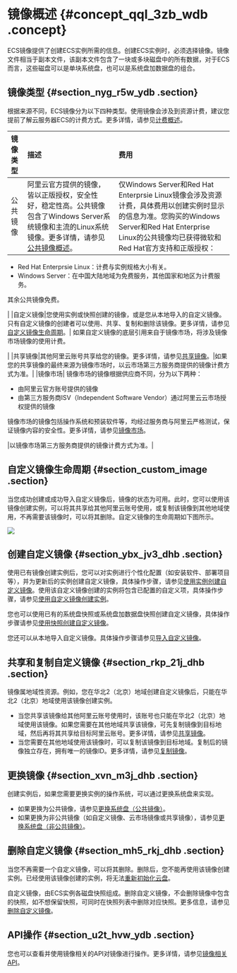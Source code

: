 # 镜像概述 {#concept_qql_3zb_wdb .concept}

ECS镜像提供了创建ECS实例所需的信息。创建ECS实例时，必须选择镜像。镜像文件相当于副本文件，该副本文件包含了一块或多块磁盘中的所有数据，对于ECS而言，这些磁盘可以是单块系统盘，也可以是系统盘加数据盘的组合。

## 镜像类型 {#section_nyg_r5w_ydb .section}

根据来源不同，ECS镜像分为以下四种类型。使用镜像会涉及到资源计费，建议您提前了解云服务器ECS的计费方式。更多详情，请参见[计费概述](../intl.zh-CN/产品定价/计费概述.md#)。 

|镜像类型|描述|费用|
|:---|:-|:-|
|公共镜像|阿里云官方提供的镜像，皆以正版授权，安全性好，稳定性高。公共镜像包含了Windows Server系统镜像和主流的Linux系统镜像。更多详情，请参见[公共镜像概述](intl.zh-CN/镜像/公共镜像/公共镜像概述.md#)。| 仅Windows Server和Red Hat Enterprsie Linux镜像会涉及资源计费，具体费用以创建实例时显示的信息为准。您购买的Windows Server和Red Hat Enterprise Linux的公共镜像均已获得微软和Red Hat官方支持和正版授权：

-   Red Hat Enterprsie Linux：计费与实例规格大小有关。
-   Windows Server：在中国大陆地域为免费服务，其他国家和地区为计费服务。

 其余公共镜像免费。

 |
|自定义镜像|您使用实例或快照创建的镜像，或是您从本地导入的自定义镜像。只有自定义镜像的创建者可以使用、共享、复制和删除该镜像。更多详情，请参见[自定义镜像生命周期](#section_custom_image)。| 如果自定义镜像的底层引用来自于镜像市场，将涉及镜像市场镜像的使用计费。

 |
|共享镜像|其他阿里云账号共享给您的镜像。更多详情，请参见[共享镜像](intl.zh-CN/镜像/自定义镜像/共享镜像.md#)。|如果您的共享镜像的最终来源为镜像市场时，以云市场第三方服务商提供的镜像计费方式为准。|
|镜像市场| 镜像市场的镜像根据供应商不同，分为以下两种：

-   由阿里云官方账号提供的镜像
-   由第三方服务商ISV（Independent Software Vendor）通过阿里云云市场授权提供的镜像

镜像市场的镜像包括操作系统和预装软件等，均经过服务商与阿里云严格测试，保证镜像内容的安全性。更多详情，请参见[镜像市场](intl.zh-CN/镜像/镜像市场.md#)。

 |以镜像市场第三方服务商提供的镜像计费方式为准。|

## 自定义镜像生命周期 {#section_custom_image .section}

当您成功创建或成功导入自定义镜像后，镜像的状态为可用。此时，您可以使用该镜像创建实例，可以将其共享给其他阿里云账号使用，或复制该镜像到其他地域使用，不再需要该镜像时，可以将其删除。自定义镜像的生命周期如下图所示。

![](http://static-aliyun-doc.oss-cn-hangzhou.aliyuncs.com/assets/img/9572/156215960834490_zh-CN.png)

## 创建自定义镜像 {#section_ybx_jv3_dhb .section}

使用已有镜像创建实例后，您可以对实例进行个性化配置（如安装软件、部署项目等），并为更新后的实例创建自定义镜像，具体操作步骤，请参见[使用实例创建自定义镜像](intl.zh-CN/镜像/自定义镜像/创建自定义镜像/使用实例创建自定义镜像.md#)。使用该自定义镜像创建的实例将包含已配置的自定义项，具体操作步骤，请参见[使用自定义镜像创建实例](../intl.zh-CN/实例/创建实例/使用自定义镜像创建实例.md#)。

您也可以使用已有的系统盘快照或系统盘加数据盘快照创建自定义镜像，具体操作步骤请参见[使用快照创建自定义镜像](intl.zh-CN/镜像/自定义镜像/创建自定义镜像/使用快照创建自定义镜像.md#)。

您还可以从本地导入自定义镜像。具体操作步骤请参见[导入自定义镜像](intl.zh-CN/镜像/自定义镜像/导入镜像/导入自定义镜像.md#)。

## 共享和复制自定义镜像 {#section_rkp_21j_dhb .section}

镜像属地域性资源。例如，您在华北2（北京）地域创建自定义镜像后，只能在华北2（北京）地域使用该镜像创建实例。

-   当您共享该镜像给其他阿里云账号使用时，该账号也只能在华北2（北京）地域使用该镜像。如果您需要在其他地域共享该镜像，可先复制镜像到目标地域，然后再将其共享给目标阿里云账号。更多详情，请参见[共享镜像](intl.zh-CN/镜像/自定义镜像/共享镜像.md#)。
-   当您需要在其他地域使用该镜像时，可以复制该镜像到目标地域。复制后的镜像独立存在，拥有唯一的镜像ID。更多详情，请参见[复制镜像](intl.zh-CN/镜像/自定义镜像/复制镜像.md#)。

## 更换镜像 {#section_xvn_m3j_dhb .section}

创建实例后，如果您需要更换实例的操作系统，可以通过更换系统盘来实现。

-   如果更换为公共镜像，请参见[更换系统盘（公共镜像）](../intl.zh-CN/块存储/云盘/更换系统盘/更换系统盘（公共镜像）.md#)。
-   如果更换为非公共镜像（如自定义镜像、云市场镜像或共享镜像），请参见[更换系统盘（非公共镜像）](../intl.zh-CN/块存储/云盘/更换系统盘/更换系统盘（非公共镜像）.md#)。

## 删除自定义镜像 {#section_mh5_rkj_dhb .section}

当您不再需要一个自定义镜像，可以将其删除。删除后，您不能再使用该镜像创建实例。已经使用该镜像创建的实例，将无法[重新初始化云盘](https://help.aliyun.com/document_detail/25449.html#concept-stg-xd3-ydb)。

自定义镜像，由ECS实例各磁盘快照组成。删除自定义镜像，不会删除镜像中包含的快照，如不想保留快照，可同时在快照列表中删除对应快照。更多信息，请参见[删除自定义镜像](intl.zh-CN/镜像/自定义镜像/删除自定义镜像.md#)。

## API操作 {#section_u2t_hvw_ydb .section}

您也可以查看并使用镜像相关的API对镜像进行操作。更多详情，请参见[镜像相关API](../intl.zh-CN/API参考/API概览.md#section_image_t2h_vdb)。

